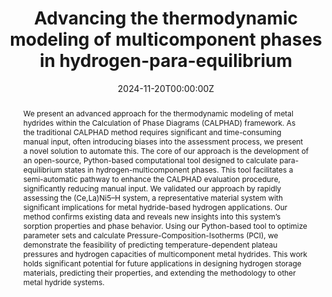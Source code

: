 ---
title: "Advancing the thermodynamic modeling of multicomponent phases in hydrogen-para-equilibrium"
authors:
- Peter Hannappel
- Felix Heubner
- Mateusz Balcerzak
- Thomas Weibgarber

date: "2024-11-20T00:00:00Z"
doi: ""

# Schedule page publish date (NOT publication's date).
publishDate: "2017-01-01T00:00:00Z"

# Publication type.
# Accepts a single type but formatted as a YAML list (for Hugo requirements).
# Enter a publication type from the CSL standard.
publication_types: ["article-journal"]

# Publication name and optional abbreviated publication name.
publication: "*Acta Materialia*,**2025**, *284*, 120529"
publication_short: ""

abstract: We present an advanced approach for the thermodynamic modeling of metal hydrides within the Calculation of Phase Diagrams (CALPHAD) framework. As the traditional CALPHAD method requires significant and time-consuming manual input, often introducing biases into the assessment process, we present a novel solution to automate this. The core of our approach is the development of an open-source, Python-based computational tool designed to calculate para-equilibrium states in hydrogen-multicomponent phases. This tool facilitates a semi-automatic pathway to enhance the CALPHAD evaluation procedure, significantly reducing manual input. We validated our approach by rapidly assessing the (Ce,La)Ni5–H system, a representative material system with significant implications for metal hydride-based hydrogen applications. Our method confirms existing data and reveals new insights into this system’s sorption properties and phase behavior. Using our Python-based tool to optimize parameter sets and calculate Pressure-Composition-Isotherms (PCI), we demonstrate the feasibility of predicting temperature-dependent plateau pressures and hydrogen capacities of multicomponent metal hydrides. This work holds significant potential for future applications in designing hydrogen storage materials, predicting their properties, and extending the methodology to other metal hydride systems.


tags:
- Source Themes
featured: false

# links:
# - name: ""
#   url: ""
url_pdf: http://arxiv.org/pdf/1512.04133v1
url_code: 'https://github.com/HugoBlox/hugo-blox-builder'
url_dataset: ''
url_poster: ''
url_project: ''
url_slides: ''
url_source: ''
url_video: ''

# Featured image
# To use, add an image named `featured.jpg/png` to your page's folder. 
image:
  caption: 'Image credit: [**Unsplash**](https://unsplash.com/photos/jdD8gXaTZsc)'
  focal_point: ""
  preview_only: false

# Associated Projects (optional).
#   Associate this publication with one or more of your projects.
#   Simply enter your project's folder or file name without extension.
#   E.g. `internal-project` references `content/project/internal-project/index.md`.
#   Otherwise, set `projects: []`.
projects: []

# Slides (optional).
#   Associate this publication with Markdown slides.
#   Simply enter your slide deck's filename without extension.
#   E.g. `slides: "example"` references `content/slides/example/index.md`.
#   Otherwise, set `slides: ""`.
slides: example
---